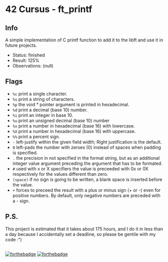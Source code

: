 # 42 Cursus - ft_printf

## Info

A simple implementation of C printf function to add it to the libft and use it in future projects.

- Status: finished
- Result: 125%
- Observations: (null)

## Flags

- `%c` print a single character.
- `%s` print a string of characters.
- `%p` the void * pointer argument is printed in hexadecimal.
- `%d` print a decimal (base 10) number.
- `%i` print an integer in base 10.
- `%u` print an unsigned decimal (base 10) number
- `%x` print a number in hexadecimal (base 16) with lowercase.
- `%X` print a number in hexadecimal (base 16) with uppercase.
- `%%` print a percent sign.
- `-` left-justify within the given field width; Right justification is the default.
- `0` left-pads the number with zeroes (0) instead of spaces when padding is specified.
- `.` the precision in not specified in the format string, but as an additional integer value argument preceding the argument that has to be formated.
- `#` used with x or X specifiers the value is preceeded with 0x or 0X respectively for the values different than zero.
- `(space)` if no sign is going to be written, a blank space is inserted before the value.
- `+` forces to preceed the result with a plus or minus sign (+ or -) even for positive numbers. By default, only negative numbers are preceded with a - sign.

## P.S.

This project is estimated that it takes about 175 hours, and I do it in less than a day because I accidentally set a deadline, so please be gentile with my code :")

##
[![forthebadge](https://forthebadge.com/images/badges/made-with-c.svg)](https://forthebadge.com)
[![forthebadge](https://forthebadge.com/images/badges/powered-by-coffee.svg)](https://forthebadge.com)

